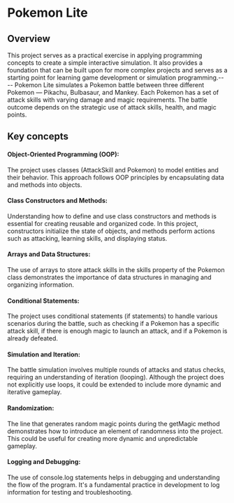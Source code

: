 # Pokemon Lite
## Overview
This project serves as a practical exercise in applying programming concepts to create a simple interactive simulation. It also provides a foundation that can be built upon for more complex projects and serves as a starting point for learning game development or simulation programming.--
-- Pokemon Lite simulates a Pokemon battle between three different Pokemon — Pikachu, Bulbasaur, and Mankey. Each Pokemon has a set of attack skills with varying damage and magic requirements. The battle outcome depends on the strategic use of attack skills, health, and magic points.

## Key concepts
#### Object-Oriented Programming (OOP): 
The project uses classes (AttackSkill and Pokemon) to model entities and their behavior. This approach follows OOP principles by encapsulating data and methods into objects.
#### Class Constructors and Methods: 
Understanding how to define and use class constructors and methods is essential for creating reusable and organized code. In this project, constructors initialize the state of objects, and methods perform actions such as attacking, learning skills, and displaying status.
#### Arrays and Data Structures: 
The use of arrays to store attack skills in the skills property of the Pokemon class demonstrates the importance of data structures in managing and organizing information.
#### Conditional Statements: 
The project uses conditional statements (if statements) to handle various scenarios during the battle, such as checking if a Pokemon has a specific attack skill, if there is enough magic to launch an attack, and if a Pokemon is already defeated.
#### Simulation and Iteration: 
The battle simulation involves multiple rounds of attacks and status checks, requiring an understanding of iteration (looping). Although the project does not explicitly use loops, it could be extended to include more dynamic and iterative gameplay.
#### Randomization: 
The line that generates random magic points during the getMagic method demonstrates how to introduce an element of randomness into the project. This could be useful for creating more dynamic and unpredictable gameplay.
#### Logging and Debugging: 
The use of console.log statements helps in debugging and understanding the flow of the program. It's a fundamental practice in development to log information for testing and troubleshooting.

